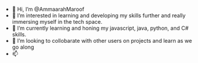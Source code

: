 - 👋 Hi, I’m @AmmaarahMaroof
- 👀 I’m interested in learning and developing my skills further and really immersing myself in the tech space.
- 🌱 I’m currently learning and honing my javascript, java, python, and C# skills.
- 💞️ I’m looking to collobarate with other users on projects and learn as we go along
- 📫

<!---
AmmaarahMaroof/AmmaarahMaroof is a ✨ special ✨ repository because its `README.md` (this file) appears on your GitHub profile.
You can click the Preview link to take a look at your changes.
--->
